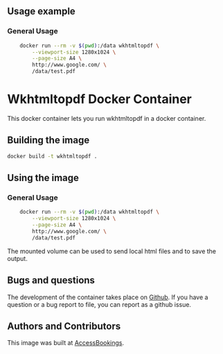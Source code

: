
## Usage example

### General Usage

```sh
    docker run --rm -v $(pwd):/data wkhtmltopdf \
        --viewport-size 1280x1024 \
        --page-size A4 \
        http://www.google.com/ \
        /data/test.pdf
```


# Wkhtmltopdf Docker Container

This docker container lets you run wkhtmltopdf in a docker container.

## Building the image

```sh
docker build -t wkhtmltopdf .
```

## Using the image

### General Usage

```sh
    docker run --rm -v $(pwd):/data wkhtmltopdf \
        --viewport-size 1280x1024 \
        --page-size A4 \
        http://www.google.com/ \
        /data/test.pdf
```

The mounted volume can be used to send local html files and to save
the output.


## Bugs and questions

The development of the container takes place on 
[Github](https://github.com/kenvac/docker-wkhtmltopdf). If you
have a question or a bug report to file, you can report as a github issue.


## Authors and Contributors

This image was built at [AccessBookings](http://www.accessbookings.com).
